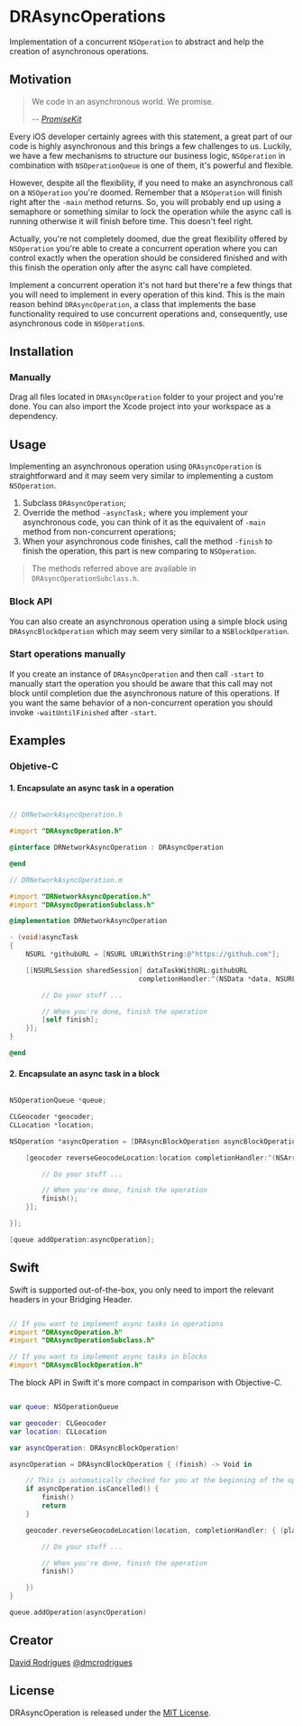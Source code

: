 # DRAsyncOperations

Implementation of a concurrent `NSOperation` to abstract and help the creation of asynchronous operations.

## Motivation

> We code in an asynchronous world. We promise.
>
> -- <cite>[PromiseKit](http://promisekit.org)</cite>

Every iOS developer certainly agrees with this statement, a great part of our code is highly asynchronous and this brings a few challenges to us. Luckily, we have a few mechanisms to structure our business logic, `NSOperation` in combination with `NSOperationQueue` is one of them, it's powerful and flexible.

However, despite all the flexibility, if you need to make an asynchronous call on a `NSOperation` you're doomed. Remember that a `NSOperation` will finish right after the `-main` method returns. So, you will probably end up using a semaphore or something similar to lock the operation while the async call is running otherwise it will finish before time. This doesn't feel right.

Actually, you're not completely doomed, due the great flexibility offered by `NSOperation` you're able to create a concurrent operation where you can control exactly when the operation should be considered finished and with this finish the operation only after the async call have completed.

Implement a concurrent operation it's not hard but there're a few things that you will need to implement in every operation of this kind. This is the main reason behind `DRAsyncOperation`, a class that implements the base functionality required to use concurrent operations and, consequently, use asynchronous code in `NSOperation`s.

## Installation

### Manually

Drag all files located in `DRAsyncOperation` folder to your project and you're done. You can also import the Xcode project into your workspace as a dependency.

## Usage

Implementing an asynchronous operation using `DRAsyncOperation` is straightforward and it may seem very similar to implementing a custom `NSOperation`.

1. Subclass `DRAsyncOperation`;
2. Override the method `-asyncTask;` where you implement your asynchronous code, you can think of it as the equivalent of `-main` method from non-concurrent operations;
3. When your asynchronous code finishes, call the method `-finish` to finish the operation, this part is new comparing to `NSOperation`.

> The methods referred above are available in `DRAsyncOperationSubclass.h`.

### Block API

You can also create an asynchronous operation using a simple block using `DRAsyncBlockOperation` which may seem very similar to a `NSBlockOperation`.

### Start operations manually

If you create an instance of `DRAsyncOperation` and then call `-start` to manually start the operation you should be aware that this call may not block until completion due the asynchronous nature of this operations. If you want the same behavior of a non-concurrent operation you should invoke `-waitUntilFinished` after `-start`.

## Examples

### Objetive-C


#### 1. Encapsulate an async task in a operation

```objective-c

// DRNetworkAsyncOperation.h

#import "DRAsyncOperation.h"

@interface DRNetworkAsyncOperation : DRAsyncOperation

@end

// DRNetworkAsyncOperation.m

#import "DRNetworkAsyncOperation.h"
#import "DRAsyncOperationSubclass.h"

@implementation DRNetworkAsyncOperation

- (void)asyncTask
{
    NSURL *githubURL = [NSURL URLWithString:@"https://github.com"];

    [[NSURLSession sharedSession] dataTaskWithURL:githubURL
                                completionHandler:^(NSData *data, NSURLResponse *response, NSError *error) {

        // Do your stuff ...

        // When you're done, finish the operation
        [self finish];
    }];
}

@end

```

#### 2. Encapsulate an async task in a block

```objective-c

NSOperationQueue *queue;

CLGeocoder *geocoder;
CLLocation *location;

NSOperation *asyncOperation = [DRAsyncBlockOperation asyncBlockOperationWithBlock:^(DRAsyncBlockOperationFinishBlock finish) {

    [geocoder reverseGeocodeLocation:location completionHandler:^(NSArray *placemarks, NSError *error) {

        // Do your stuff ...

        // When you're done, finish the operation
        finish();
    }];

}];

[queue addOperation:asyncOperation];

```

## Swift

Swift is supported out-of-the-box, you only need to import the relevant headers in your Bridging Header.

```objective-c

// If you want to implement async tasks in operations
#import "DRAsyncOperation.h"
#import "DRAsyncOperationSubclass.h"

// If you want to implement async tasks in blocks
#import "DRAsyncBlockOperation.h"

```

The block API in Swift it's more compact in comparison with Objective-C.

```swift

var queue: NSOperationQueue

var geocoder: CLGeocoder
var location: CLLocation

var asyncOperation: DRAsyncBlockOperation!

asyncOperation = DRAsyncBlockOperation { (finish) -> Void in

    // This is automatically checked for you at the beginning of the operation but you could check it during your execution
    if asyncOperation.isCancelled() {
        finish()
        return
    }

    geocoder.reverseGeocodeLocation(location, completionHandler: { (placemarks, error) -> Void in

        // Do your stuff ...

        // When you're done, finish the operation
        finish()

    })
}

queue.addOperation(asyncOperation)

```

## Creator

[David Rodrigues](https://github.com/dmcrodrigues)
[@dmcrodrigues](https://twitter.com/dmcrodrigues)

## License

DRAsyncOperation is released under the [MIT License](http://www.opensource.org/licenses/MIT).
